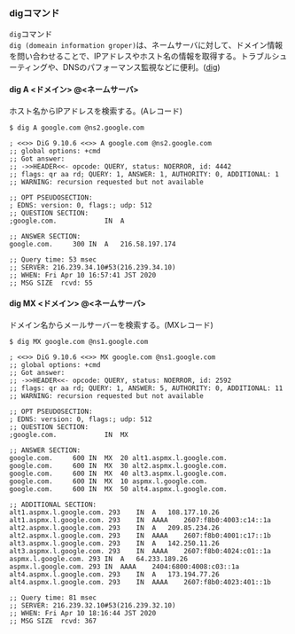 ### digコマンド
`dig`コマンド </br>
`dig (domeain information groper)`は、ネームサーバに対して、ドメイン情報を問い合わせることで、IPアドレスやホスト名の情報を取得する。トラブルシューティングや、DNSのパフォーマンス監視などに便利。([dig](https://en.wikipedia.org/wiki/Dig_(command) ))


#### dig A <ドメイン> @<ネームサーバ>
ホスト名からIPアドレスを検索する。(Aレコード)
```command
$ dig A google.com @ns2.google.com

; <<>> DiG 9.10.6 <<>> A google.com @ns2.google.com
;; global options: +cmd
;; Got answer:
;; ->>HEADER<<- opcode: QUERY, status: NOERROR, id: 4442
;; flags: qr aa rd; QUERY: 1, ANSWER: 1, AUTHORITY: 0, ADDITIONAL: 1
;; WARNING: recursion requested but not available

;; OPT PSEUDOSECTION:
; EDNS: version: 0, flags:; udp: 512
;; QUESTION SECTION:
;google.com.			IN	A

;; ANSWER SECTION:
google.com.		300	IN	A	216.58.197.174

;; Query time: 53 msec
;; SERVER: 216.239.34.10#53(216.239.34.10)
;; WHEN: Fri Apr 10 16:57:41 JST 2020
;; MSG SIZE  rcvd: 55
```


#### dig MX <ドメイン> @<ネームサーバ>
ドメイン名からメールサーバーを検索する。(MXレコード)
```command
$ dig MX google.com @ns1.google.com

; <<>> DiG 9.10.6 <<>> MX google.com @ns1.google.com
;; global options: +cmd
;; Got answer:
;; ->>HEADER<<- opcode: QUERY, status: NOERROR, id: 2592
;; flags: qr aa rd; QUERY: 1, ANSWER: 5, AUTHORITY: 0, ADDITIONAL: 11
;; WARNING: recursion requested but not available

;; OPT PSEUDOSECTION:
; EDNS: version: 0, flags:; udp: 512
;; QUESTION SECTION:
;google.com.			IN	MX

;; ANSWER SECTION:
google.com.		600	IN	MX	20 alt1.aspmx.l.google.com.
google.com.		600	IN	MX	30 alt2.aspmx.l.google.com.
google.com.		600	IN	MX	40 alt3.aspmx.l.google.com.
google.com.		600	IN	MX	10 aspmx.l.google.com.
google.com.		600	IN	MX	50 alt4.aspmx.l.google.com.

;; ADDITIONAL SECTION:
alt1.aspmx.l.google.com. 293	IN	A	108.177.10.26
alt1.aspmx.l.google.com. 293	IN	AAAA	2607:f8b0:4003:c14::1a
alt2.aspmx.l.google.com. 293	IN	A	209.85.234.26
alt2.aspmx.l.google.com. 293	IN	AAAA	2607:f8b0:4001:c17::1b
alt3.aspmx.l.google.com. 293	IN	A	142.250.11.26
alt3.aspmx.l.google.com. 293	IN	AAAA	2607:f8b0:4024:c01::1a
aspmx.l.google.com.	293	IN	A	64.233.189.26
aspmx.l.google.com.	293	IN	AAAA	2404:6800:4008:c03::1a
alt4.aspmx.l.google.com. 293	IN	A	173.194.77.26
alt4.aspmx.l.google.com. 293	IN	AAAA	2607:f8b0:4023:401::1b

;; Query time: 81 msec
;; SERVER: 216.239.32.10#53(216.239.32.10)
;; WHEN: Fri Apr 10 18:16:44 JST 2020
;; MSG SIZE  rcvd: 367

```
